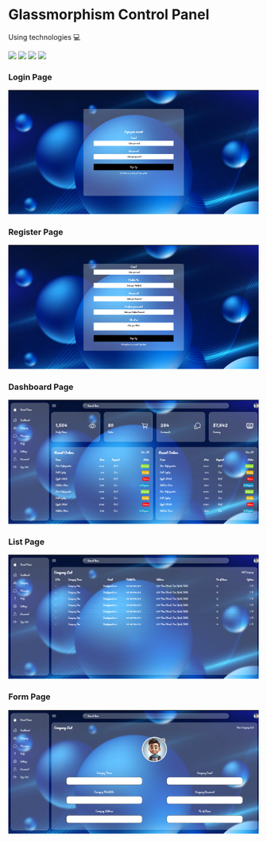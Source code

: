 <h1>Glassmorphism Control Panel</h1>

<p>Using technologies 💻 </p>
<img src="https://img.shields.io/badge/React-20232A?style=for-the-badge&logo=react&logoColor=61DAFB" />
<img src="https://img.shields.io/badge/Node.js-43853D?style=for-the-badge&logo=node.js&logoColor=white" />
<img src="https://img.shields.io/badge/MySQL-00000F?style=for-the-badge&logo=mysql&logoColor=white" />
<img src="https://img.shields.io/badge/JavaScript-F7DF1E?style=for-the-badge&logo=javascript&logoColor=black" />

<h3>Login Page</h3>
<img src="./assets/loginpage.png">
<h3>Register Page</h3>
<img src="./assets/register.png">
<h3>Dashboard Page</h3>
<img src="./assets/dashboard-page.png">
<h3>List Page</h3>
<img src="./assets/listing-page.png">
<h3>Form Page</h3>
<img src="./assets/form-page.png">

